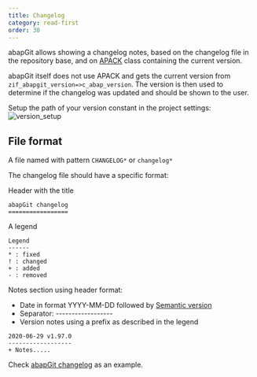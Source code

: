 ```yaml
---
title: Changelog
category: read-first
order: 30
---
```


abapGit allows showing a changelog notes, based on the changelog file in the repository base, and on [APACK](/user-guide/reference/apack.md) class containing the current version.

abapGit itself does not use APACK and gets the current version from `zif_abapgit_version=>c_abap_version`. The version is then used to determine if the changelog was updated and should be shown to the user. 

Setup the path of your version constant in the project settings: <br>
![version_setup](/img/version_setup.png)


## File format ##

A file named with pattern `CHANGELOG*` or `changelog*`

The changelog file should have a specific format:

Header with the title

```
abapGit changelog
=================
```

A legend

```
Legend
------
* : fixed
! : changed
+ : added
- : removed
```

Notes section using header format:

* Date in format YYYY-MM-DD followed by [Semantic version](https://semver.org/)
* Separator: ------------------
* Version notes using a prefix as described in the legend

```
2020-06-29 v1.97.0
------------------
+ Notes.....
```

Check [abapGit changelog](https://github.com/abapGit/abapGit/blob/main/changelog.txt) as an example.
